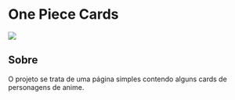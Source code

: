 # One Piece Cards
![](./src/images/one-piece-vards-overview.gif)

## Sobre
O projeto se trata de uma página simples contendo alguns cards de personagens de anime.
